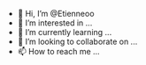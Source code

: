 - 👋 Hi, I’m @Etienneoo
- 👀 I’m interested in ...
- 🌱 I’m currently learning ...
- 💞️ I’m looking to collaborate on ...
- 📫 How to reach me ...

<!---
Etienneoo/Etienneoo is a ✨ special ✨ repository because its `README.md` (this file) appears on your GitHub profile.
You can click the Preview link to take a look at your changes.
--->
